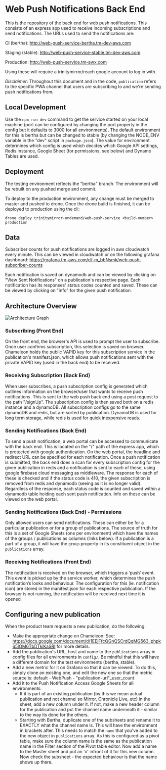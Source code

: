 # Web Push Notifications Back End

This is the repository of the back end for web push notifications. This consists of an express app used to receive incoming subscriptions and send notifications. The URLs used to send the notifications are:

CI (bertha): http://web-push-service-bertha.tm-dev-aws.com

Staging (stable): http://web-push-service-stable.tm-dev-aws.com

Production: http://web-push-service.tm-awx.com

Using these will require a trinitymirror/reach google account to log in with.

*Disclaimer*: Throughout this document and in the code, `publication` refers to the specific PWA channel that users are subscribing to and we're sending push notifications from.

## Local Development

Use the `npm run dev` command to get the service started on your local machine (port can be configured by changing the port property in the config but it defaults to 3000 for all environments). The default environment for this is bertha but can be changed to stable (by changing the NODE_ENV variable in the "dev" script in `package.json`). The value for environment determines which config is used which decides which Google API settings, Redis instance, Google Sheet (for permissions, see below) and Dynamo Tables are used.

## Deployment

The testing environment reflects the "bertha" branch. The environment will be rebuilt on any pushed merge and commit.

To deploy to the production environment, any change must be merged to master and pushed to drone. Once the drone build is finished, it can be deployed to production using the cli:

`drone deploy trinitymirror-ondemand/web-push-service <build-number> production`

## Data

Subscriber counts for push notifications are logged in aws cloudwatch every minute. This can be viewed in cloudwatch or on the following grafana dashboard:
https://grafana.tm-aws.com/d/-m_bbNsmk/web-push-subscriber-counts

Each notification is saved on dynamodb and can be viewed by clicking on "View Sent Notifications" on a publication's respective page. Each notification has its responses' status codes counted and saved. These can be viewed by clicking on "info" for the given push notification.

## Architecture Overview

![Architecture Graph](graph.png)

### Subscribing (Front End)
On the front end, the browser's API is used to prompt the user to subscribe. Once user confirms subscription, this selection is saved on browser. Chameleon holds the public VAPID key for this subscription service in the publication's manifest.json, which allows push notifications sent with the private VAPID key (used in the back end) to be received.

### Receiving Subscription (Back End)
When user subscribes, a push subscription config is generated which outlines information on the browser/user that wants to receive push notifications. This is sent to the web push back end using a post request to the path "/signUp". The subscription config is then saved both on a redis instance and a dynamoDB. All subscription configs go to the same dynamoDB and redis, but are sorted by publication. DynamoDB is used for long term storage, while redis is used for quick inexpensive reads.

### Sending Notifications (Back End)
To send a push notification, a web portal can be accessed to communicate with the back end. This is located on the "/" path of the express app, which is protected with google authentication. On the web portal, the headline and redirect URL can be specified for each notification. Once a push notification is submitted, the back end does a scan for every subscription config for the given publication in redis and a notification is sent to each of these, using google firebase cloud messaging as middleware. The response for each of these is checked and if the status code is 410, the given subscription is removed from redis and dynamodb (seeing as it is no longer valid). Regardless of the response, each status code is counted and saved within a dynamodb table holding each sent push notification. Info on these can be viewed on the web portal.

### Sending Notifications (Back End) - Permissions 
Only allowed users can send notifications. These can either be for a particular publication or for a group of publications. The source of truth for this is a set of Google Sheets (one per environment) which have the names of the groups / publications as columns (links below). If a publication is a part of a group, it will have the `group` property in its constituent object in the `publications` array.

### Receiving Notifications (Front End)
The notification is received on the browser, which triggers a ‘push’ event.  This event is picked up by the service worker, which determines the push notification’s looks and behaviour. The configuration for this (ie. notification icon) are stored in the manifest.json for each respective publication. If the browser is not running, the notification will be received next time it is opened

## Configuring a new publication 

When the product team requests a new publication, do the following: 

* Make the appropriate change on Chameleon: See: https://docs.google.com/document/d/1EEjFfcQGnQSCrdQqMG563_phpk65lOM6TbDTkiKaSRI for more details.
* Add the publication's URL, host and name to the `publications` array in config files for all environments in `config/`. Be mindful that this will have a different domain for the test environments (bertha, stable).
* Add a new metric for it on Grafana so that it can be viewed. To do this, simply clone an existing one, and edit the new one so that the metric source is: default - WebPush - "publication-url"_user_count
* Add it to the Push Notification Access Google Sheets for all environments:
  * If it is part of an existing publication (by this we mean actual publication and not channel so Mirror, Chronicle Live, etc) in the sheet, add a new column under it. If not, make a new header column for the publication and put the channel name underneath it - similar to the way its done for the others.
  * Starting with Bertha, duplicate one of the subsheets and rename it to EXACTLY what the channel name is. This will have the environment in brackets after. This needs to match the `name` that you've added to the new object in `publications` array. As this is configured as a pivot table, make sure the column name is the same as the publication name in the Filter section of the Pivot table editor. Now add a name to the Master sheet and put an 'x' infront of it for this new column. Now check the subsheet - the expected behaviour is that the name shows up there. 

